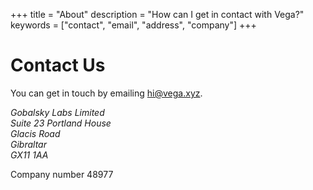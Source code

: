 +++
title = "About"
description = "How can I get in contact with Vega?"
keywords = ["contact", "email", "address", "company"]
+++
<h1>Contact Us</h1>
<p>
    You can get in touch by emailing <a href="mailto:hi@vega.xyz">hi@vega.xyz</a>.
</p>
<address>
    Gobalsky Labs Limited<br />
    Suite 23 Portland House<br />
    Glacis Road<br />
    Gibraltar<br />
    GX11 1AA
</address>
<p>
Company number 48977
</p>
